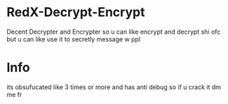 # RedX-Decrypt-Encrypt

Decent Decrypter and Encrypter so u can like encrypt and decrypt shi ofc but
u can like use it to secretly message w ppl

# Info
its obsufucated like 3 times or more and has anti debug
so if u crack it dm me fr
